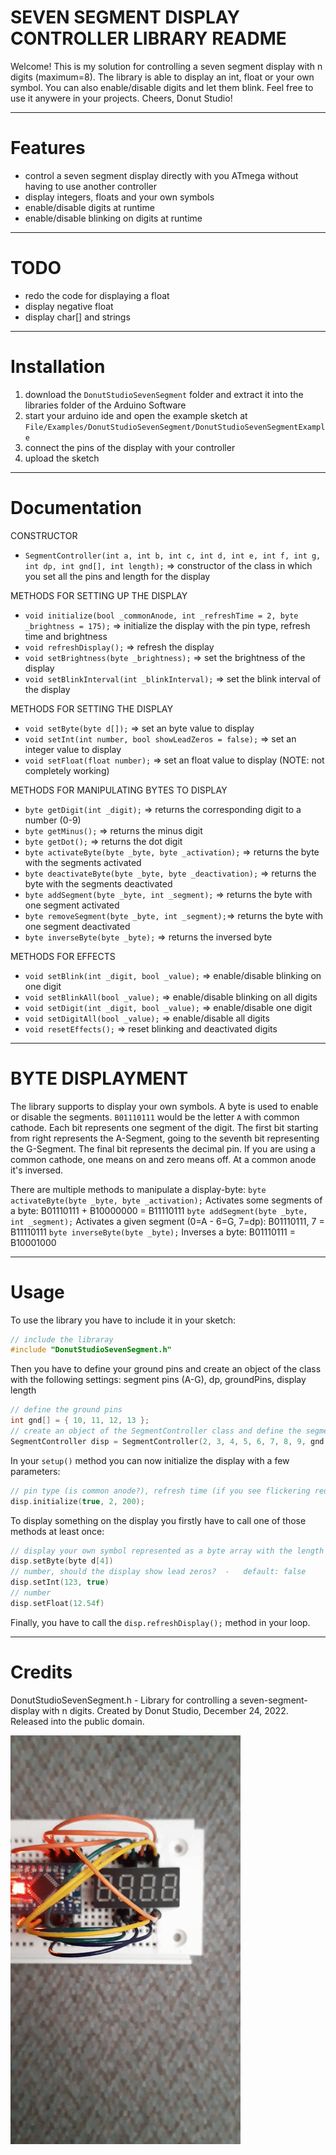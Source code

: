 # SEVEN SEGMENT DISPLAY CONTROLLER LIBRARY README
Welcome!
This is my solution for controlling a seven segment display with n digits (maximum=8).
The library is able to display an int, float or your own symbol. You can also enable/disable digits and let them blink.
Feel free to use it anywere in your projects.
Cheers, Donut Studio!


***
# Features
- control a seven segment display directly with you ATmega without having to use another controller
- display integers, floats and your own symbols
- enable/disable digits at runtime
- enable/disable blinking on digits at runtime


***
# TODO
- redo the code for displaying a float
- display negative float
- display char[] and strings


***
# Installation
1. download the `DonutStudioSevenSegment` folder and extract it into the libraries folder of the Arduino Software
2. start your arduino ide and open the example sketch at `File/Examples/DonutStudioSevenSegment/DonutStudioSevenSegmentExample`
3. connect the pins of the display with your controller
4. upload the sketch


***
# Documentation
CONSTRUCTOR
- `SegmentController(int a, int b, int c, int d, int e, int f, int g, int dp, int gnd[], int length);` => constructor of the class in which you set all the pins and length for the display

METHODS FOR SETTING UP THE DISPLAY
- `void initialize(bool _commonAnode, int _refreshTime = 2, byte _brightness = 175);` => initialize the display with the pin type, refresh time and brightness
- `void refreshDisplay();` => refresh the display
- `void setBrightness(byte _brightness);` => set the brightness of the display 
- `void setBlinkInterval(int _blinkInterval);` => set the blink interval of the display

METHODS FOR SETTING THE DISPLAY
- `void setByte(byte d[]);` => set an byte value to display
- `void setInt(int number, bool showLeadZeros = false);` => set an integer value to display
- `void setFloat(float number);` => set an float value to display (NOTE: not completely working)

METHODS FOR MANIPULATING BYTES TO DISPLAY
- `byte getDigit(int _digit);` => returns the corresponding digit to a number (0-9)
- `byte getMinus();` => returns the minus digit
- `byte getDot();` => returns the dot digit
- `byte activateByte(byte _byte, byte _activation);` => returns the byte with the segments activated
- `byte deactivateByte(byte _byte, byte _deactivation);` => returns the byte with the segments deactivated
- `byte addSegment(byte _byte, int _segment);` => returns the byte with one segment activated
- `byte removeSegment(byte _byte, int _segment);`=> returns the byte with one segment deactivated
- `byte inverseByte(byte _byte);` => returns the inversed byte

METHODS FOR EFFECTS
- `void setBlink(int _digit, bool _value);` => enable/disable blinking on one digit
- `void setBlinkAll(bool _value);` => enable/disable blinking on all digits
- `void setDigit(int _digit, bool _value);` => enable/disable one digit
- `void setDigitAll(bool _value);` => enable/disable all digits
- `void resetEffects();` => reset blinking and deactivated digits


***
# BYTE DISPLAYMENT
The library supports to display your own symbols.
A byte is used to enable or disable the segments.
`B01110111` would be the letter `A` with common cathode.
Each bit represents one segment of the digit.
The first bit starting from right represents the A-Segment, going to the seventh bit representing the G-Segment. The final bit represents the decimal pin.
If you are using a common cathode, one means on and zero means off.
At a common anode it's inversed.

There are multiple methods to manipulate a display-byte:
`byte activateByte(byte _byte, byte _activation);` Activates some segments of a byte: B01110111 + B10000000 = B11110111
`byte addSegment(byte _byte, int _segment);` Activates a given segment (0=A - 6=G, 7=dp): B01110111, 7 = B11110111
`byte inverseByte(byte _byte);` Inverses a byte: B01110111 = B10001000


***
# Usage
To use the library you have to include it in your sketch:
```cpp
// include the libraray
#include "DonutStudioSevenSegment.h"
```

Then you have to define your ground pins and create an object of the class with the following settings: segment pins (A-G), dp, groundPins, display length
```cpp
// define the ground pins
int gnd[] = { 10, 11, 12, 13 };
// create an object of the SegmentController class and define the segment, ground pins and display length.
SegmentController disp = SegmentController(2, 3, 4, 5, 6, 7, 8, 9, gnd, 4);
```

In your `setup()` method you can now initialize the display with a few parameters:
```cpp
// pin type (is common anode?), refresh time (if you see flickering reduce this value), brightness(0-255)
disp.initialize(true, 2, 200);
```

To display something on the display you firstly have to call one of those methods at least once:
```cpp
// display your own symbol represented as a byte array with the length of your display length
disp.setByte(byte d[4])
// number, should the display show lead zeros?  -   default: false
disp.setInt(123, true)
// number
disp.setFloat(12.54f)
```
Finally, you have to call the `disp.refreshDisplay();` method in your loop.


***
# Credits
DonutStudioSevenSegment.h - Library for controlling a seven-segment-display with n digits.
Created by Donut Studio, December 24, 2022.
Released into the public domain.

![example](https://github.com/Donut-Studio/Arduino-Seven-Segment-Controller/blob/main/assets/example1.gif)